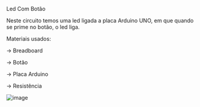 Led Com Botão

Neste circuito temos uma led ligada a placa Arduino UNO, em que quando se prime no botão, o led liga.

Materiais usados:

-> Breadboard

-> Botão

-> Placa Arduino

-> Resistência

![image](https://github.com/user-attachments/assets/b5d4bd76-eb4f-434a-a7c7-72141e3dabc3)
